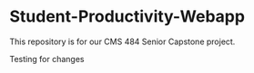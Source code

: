 # Student-Productivity-Webapp
This repository is for our CMS 484 Senior Capstone project.

Testing for changes